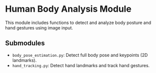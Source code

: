 # Human Body Analysis Module

This module includes functions to detect and analyze body posture and hand gestures using image input.

## Submodules
- `body_pose_estimation.py`: Detect full body pose and keypoints (2D landmarks).
- `hand_tracking.py`: Detect hand landmarks and track hand gestures.
